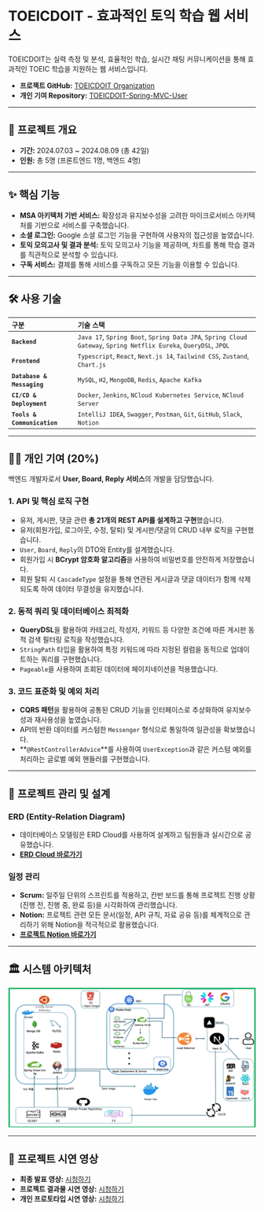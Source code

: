 # TOEICDOIT - 효과적인 토익 학습 웹 서비스

TOEICDOIT는 실력 측정 및 분석, 효율적인 학습, 실시간 채팅 커뮤니케이션을 통해 효과적인 TOEIC 학습을 지원하는 웹 서비스입니다.

- **프로젝트 GitHub:** [TOEICDOIT Organization](https://github.com/orgs/TOEICDOIT/repositories)
- **개인 기여 Repository:** [TOEICDOIT-Spring-MVC-User](https://github.com/TOEICDOIT/TOEICDOIT-Spring-MVC-User)

---

## 📅 프로젝트 개요

* **기간:** 2024.07.03 ~ 2024.08.09 (총 42일)
* **인원:** 총 5명 (프론트엔드 1명, 백엔드 4명)

---

## ✨ 핵심 기능

* **MSA 아키텍처 기반 서비스:** 확장성과 유지보수성을 고려한 마이크로서비스 아키텍처를 기반으로 서비스를 구축했습니다.
* **소셜 로그인:** Google 소셜 로그인 기능을 구현하여 사용자의 접근성을 높였습니다.
* **토익 모의고사 및 결과 분석:** 토익 모의고사 기능을 제공하며, 차트를 통해 학습 결과를 직관적으로 분석할 수 있습니다.
* **구독 서비스:** 결제를 통해 서비스를 구독하고 모든 기능을 이용할 수 있습니다.

---

## 🛠️ 사용 기술

| 구분 | 기술 스택 |
| :--- | :--- |
| **`Backend`** | `Java 17`, `Spring Boot`, `Spring Data JPA`, `Spring Cloud Gateway`, `Spring Netflix Eureka`, `QueryDSL`, `JPQL` |
| **`Frontend`** | `Typescript`, `React`, `Next.js 14`, `Tailwind CSS`, `Zustand`, `Chart.js` |
| **`Database & Messaging`** | `MySQL`, `H2`, `MongoDB`, `Redis`, `Apache Kafka` |
| **`CI/CD & Deployment`** | `Docker`, `Jenkins`, `NCloud Kubernetes Service`, `NCloud Server` |
| **`Tools & Communication`** | `IntelliJ IDEA`, `Swagger`, `Postman`, `Git`, `GitHub`, `Slack`, `Notion` |

---

## 👨‍💻 개인 기여 (20%)

백엔드 개발자로서 **User, Board, Reply 서비스**의 개발을 담당했습니다.

### **1. API 및 핵심 로직 구현**
* 유저, 게시판, 댓글 관련 **총 21개의 REST API를 설계하고 구현**했습니다.
* 유저(회원가입, 로그아웃, 수정, 탈퇴) 및 게시판/댓글의 CRUD 내부 로직을 구현했습니다.
* `User`, `Board`, `Reply`의 DTO와 Entity를 설계했습니다.
* 회원가입 시 **BCrypt 암호화 알고리즘**을 사용하여 비밀번호를 안전하게 저장했습니다.
* 회원 탈퇴 시 `CascadeType` 설정을 통해 연관된 게시글과 댓글 데이터가 함께 삭제되도록 하여 데이터 무결성을 유지했습니다.

### **2. 동적 쿼리 및 데이터베이스 최적화**
* **QueryDSL**을 활용하여 카테고리, 작성자, 키워드 등 다양한 조건에 따른 게시판 동적 검색 필터링 로직을 작성했습니다.
* `StringPath` 타입을 활용하여 특정 키워드에 따라 지정된 컬럼을 동적으로 업데이트하는 쿼리를 구현했습니다.
* `Pageable`을 사용하여 조회된 데이터에 페이지네이션을 적용했습니다.

### **3. 코드 표준화 및 예외 처리**
* **CQRS 패턴**을 활용하여 공통된 CRUD 기능을 인터페이스로 추상화하여 유지보수성과 재사용성을 높였습니다.
* API의 반환 데이터를 커스텀한 `Messenger` 형식으로 통일하여 일관성을 확보했습니다.
* **`@RestControllerAdvice`**를 사용하여 `UserException`과 같은 커스텀 예외를 처리하는 글로벌 예외 핸들러를 구현했습니다.

---

## 🚀 프로젝트 관리 및 설계

### **ERD (Entity-Relation Diagram)**
- 데이터베이스 모델링은 ERD Cloud를 사용하여 설계하고 팀원들과 실시간으로 공유했습니다.
- **[ERD Cloud 바로가기](https://www.erdcloud.com/d/D2eGzvEpMJhtfJhfE)**

### **일정 관리**
- **Scrum:** 일주일 단위의 스프린트를 적용하고, 칸반 보드를 통해 프로젝트 진행 상황(진행 전, 진행 중, 완료 등)을 시각화하여 관리했습니다.
- **Notion:** 프로젝트 관련 모든 문서(일정, API 규칙, 자료 공유 등)를 체계적으로 관리하기 위해 Notion을 적극적으로 활용했습니다.
- **[프로젝트 Notion 바로가기](https://6whistle.notion.site/TOEICDOIT-Project-8b0c5b625a4e49918c42f1dee097b446?pvs=4)**

---

## 🏛️ 시스템 아키텍처

![TOEICDOIT 프로젝트 아키텍처 다이어그램](https://raw.githubusercontent.com/seunghochoi9/resume/f64c7bd6421280a122676592eb4310752d3affd4/project%20daieogeulaem.png)

---

## 🎥 프로젝트 시연 영상

* **최종 발표 영상:** [시청하기](https://www.youtube.com/live/JMVk6B-iCn4?si=jFd5NMhS20ytcQho)
* **프로젝트 결과물 시연 영상:** [시청하기](https://youtu.be/eEsG4DDDx54)
* **개인 프로토타입 시연 영상:** [시청하기](https://youtu.be/reSqeeXBx6o?si=DU0wP9qAvUBj9MFs)
